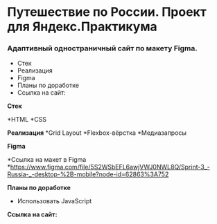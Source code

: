# Путешествие по России. Проект для Яндекс.Практикума

### Адаптивный одностраничный сайт по макету Figma.

* Стек
* Реализация
* Figma
* Планы по доработке
* Ссылка на сайт:

**Стек**

*HTML
*CSS

**Реализация**
*Grid Layout
*Flexbox-вёрстка
*Медиазапросы

**Figma**

*Ссылка на макет в Figma
*https://www.figma.com/file/5S2WSbEFL6awjVWJ0NWL8Q/Sprint-3_-Russia-_-desktop-%2B-mobile?node-id=62863%3A752

**Планы по доработке**

* Использовать JavaScript

**Ссылка на сайт:**


